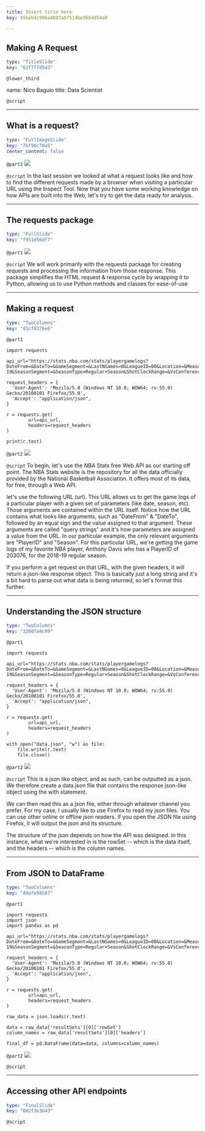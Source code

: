 ```yaml
---
title: Insert title here
key: 95bebdc996a4807a5f514be96b4d54a8

---
```

## Making A Request

```yaml
type: "TitleSlide"
key: "62f777d5d3"
```

`@lower_third`

name: Nico Baguio
title: Data Scientist


`@script`



---
## What is a request?

```yaml
type: "FullImageSlide"
key: "7bf90c70a5"
center_content: false
```

`@part1`
![](https://imgur.com/Qp74qyv.png)


`@script`
In the last session we looked at what a request looks like and how to find the different requests made by a browser when visiting a particular URL using the Inspect Tool. Now that you have some working knowledge on how APIs are built into the Web, let's try to get the data ready for analysis.


---
## The requests package

```yaml
type: "FullSlide"
key: "f951d56df7"
```

`@part1`
![](https://i.imgur.com/N08knFZ.png)


`@script`
We will work primarily with the requests package for creating requests and processing the information from those response. This package simplifies the HTML request & response cycle by wrapping it to Python, allowing us to use Python methods and classes for ease-of-use


---
## Making a request

```yaml
type: "TwoColumns"
key: "d1cf0376e6"
```

`@part1`
```
import requests

api_url="https://stats.nba.com/stats/playergamelogs?DateFrom=&DateTo=&GameSegment=&LastNGames=0&LeagueID=00&Location=&MeasureType=Base&Month=0&OpponentTeamID=0&Outcome=&PORound=0&PaceAdjust=N&PerMode=Totals&Period=0&PlayerID=203076&PlusMinus=N&Rank=N&Season=2018-19&SeasonSegment=&SeasonType=Regular+Season&ShotClockRange=&VsConference=&VsDivision="

request_headers = {
  'User-Agent': 'Mozila/5.0 (Windows NT 10.0; WOW64; rv:55.0) Gecko/20100101 Firefox/55.0',
  'Accept': "application/json",
}

r = requests.get(
        url=api_url,
        headers=request_headers
)

print(r.text)
```


`@part2`
![](https://imgur.com/3v6e0IY.png)


`@script`
To begin, let's use the NBA Stats free Web API as our starting off point. The NBA Stats website is the repository for all the data officially provided by the National Basketball Association. It offers most of its data, for free, through a Web API.


let's use the following URL (url). This URL allows us to get the game logs of a particular player with a given set of parameters (like date, season, etc). Those arguments are contained within the URL itself. Notice how the URL contains what looks like arguments, such as "DateFrom" & "DateTo", followed by an equal sign and the value assigned to that argument. These arguments are called "query strings" and it's how parameters are assigned a value from the URL. In our particular example, the only relevant arguments are "PlayerID" and "Season". For this particular URL, we're getting the game logs of my favorite NBA player, Anthony Davis who has a PlayerID of 203076, for the 2018-19 regular season.

If you perform a get request on that URL, with the given headers, it will return a json-like response object. This is basically just a long string and it's a bit hard to parse out what data is being returned, so let's format this further.


---
## Understanding the JSON structure

```yaml
type: "TwoColumns"
key: "32087a4c99"
```

`@part1`
```
import requests

api_url="https://stats.nba.com/stats/playergamelogs?DateFrom=&DateTo=&GameSegment=&LastNGames=0&LeagueID=00&Location=&MeasureType=Base&Month=0&OpponentTeamID=0&Outcome=&PORound=0&PaceAdjust=N&PerMode=Totals&Period=0&PlayerID=203076&PlusMinus=N&Rank=N&Season=2018-19&SeasonSegment=&SeasonType=Regular+Season&ShotClockRange=&VsConference=&VsDivision="

request_headers = {
  'User-Agent': 'Mozila/5.0 (Windows NT 10.0; WOW64; rv:55.0) Gecko/20100101 Firefox/55.0',
  'Accept': "application/json",
}

r = requests.get(
        url=api_url,
        headers=request_headers
)

with open("data.json", "w") as file:
    file.write(r.text)
    file.close()
```


`@part2`
![](https://imgur.com/AB0nCbM.png)


`@script`
This is a json like object, and as such, can be outputted as a json. We therefore create a data.json file that contains the response json-like object using the with statement.

We can then read this as a json file, either through whatever channel you prefer. For my case, I usually like to use Firefox to read my json files. You can use other online or offline json readers. If you open the JSON file using Firefox, it will output the json and its structure.

The structure of the json depends on how the API was designed. In this instance, what we're interested in is the rowSet -- which is the data itself, and the headers -- which is the column names.


---
## From JSON to DataFrame

```yaml
type: "TwoColumns"
key: "d4afe98587"
```

`@part1`
```
import requests
import json
import pandas as pd

api_url="https://stats.nba.com/stats/playergamelogs?DateFrom=&DateTo=&GameSegment=&LastNGames=0&LeagueID=00&Location=&MeasureType=Base&Month=0&OpponentTeamID=0&Outcome=&PORound=0&PaceAdjust=N&PerMode=Totals&Period=0&PlayerID=203076&PlusMinus=N&Rank=N&Season=2018-19&SeasonSegment=&SeasonType=Regular+Season&ShotClockRange=&VsConference=&VsDivision="

request_headers = {
  'User-Agent': 'Mozila/5.0 (Windows NT 10.0; WOW64; rv:55.0) Gecko/20100101 Firefox/55.0',
  'Accept': "application/json",
}

r = requests.get(
        url=api_url,
        headers=request_headers
)

raw_data = json.loads(r.text)

data = raw_data['resultSets'][0]['rowSet']
column_names = raw_data['resultSets'][0]['headers']

final_df = pd.DataFrame(data=data, columns=column_names)
```


`@part2`
![](https://imgur.com/CU3XIl3.png)


`@script`



---
## Accessing other API endpoints

```yaml
type: "FinalSlide"
key: "082f3e3643"
```

`@script`


